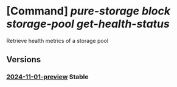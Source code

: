 # [Command] _pure-storage block storage-pool get-health-status_

Retrieve health metrics of a storage pool

## Versions

### [2024-11-01-preview](/Resources/mgmt-plane/L3N1YnNjcmlwdGlvbnMve30vcmVzb3VyY2Vncm91cHMve30vcHJvdmlkZXJzL3B1cmVzdG9yYWdlLmJsb2NrL3N0b3JhZ2Vwb29scy97fS9nZXRoZWFsdGhzdGF0dXM=/2024-11-01-preview.xml) **Stable**

<!-- mgmt-plane /subscriptions/{}/resourcegroups/{}/providers/purestorage.block/storagepools/{}/gethealthstatus 2024-11-01-preview -->
